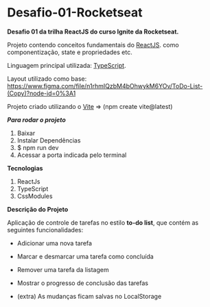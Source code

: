 # Desafio-01-Rocketseat

**Desafio 01 da trilha ReactJS do curso Ignite da Rocketseat.** 

Projeto contendo conceitos fundamentais do [ReactJS](https://reactjs.org). como componentização, state e propriedades etc.

Linguagem principal utilizada: [TypeScript](https://www.typescriptlang.org).

Layout utilizado como base: https://www.figma.com/file/n1rhmIQzbM4bOhwykM6YOv/ToDo-List-(Copy)?node-id=0%3A1

Projeto criado utilizando o [Vite](https://vitejs.dev/guide/) =>  (npm create vite@latest)

***Para rodar o projeto***

1. Baixar 
2. Instalar Dependências 
3. $ npm run dev
4. Acessar a porta indicada pelo terminal


**Tecnologias**

  1. ReactJs
  2. TypeScript
  3. CssModules
  
**Descrição do Projeto**

Aplicação de controle de tarefas no estilo **to-do list**, que contém as seguintes funcionalidades:

- Adicionar uma nova tarefa
- Marcar e desmarcar uma tarefa como concluída
- Remover uma tarefa da listagem
- Mostrar o progresso de conclusão das tarefas

- (extra) As mudanças ficam salvas no LocalStorage
